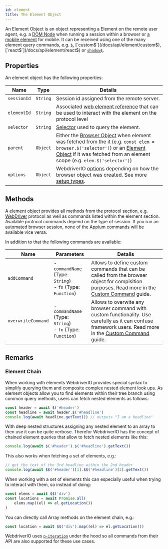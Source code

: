 ```yaml
---
id: element
title: The Element Object
---
```


An Element Object is an object representing a Element on the remote user agent, e.g. a [DOM Node](https://developer.mozilla.org/en-US/docs/Web/API/Element) when running a session within a browser or [a mobile element](https://developer.apple.com/documentation/swift/sequence/element) for mobile. It can be received using one of the many element query commands, e.g. [`$`](/docs/api/element/$), [`custom$`](/docs/api/element/custom$), [`react$`](/docs/api/element/react$) or [`shadow$`](/docs/api/element/shadow$).

## Properties

An element object has the following properties:

| Name | Type | Details |
| ---- | ---- | ------- |
| `sessionId` | `String` | Session id assigned from the remote server. |
| `elementId` | `String` | Associated [web element reference](https://w3c.github.io/webdriver/#elements) that can be used to interact with the element on the protocol level |
| `selector` | `String` | [Selector](http://localhost:3000/docs/selectors) used to query the element. |
| `parent` | `Object` | Either the [Browser Object](/docs/api/browser) when element was fetched from the it (e.g. `const elem = browser.$('selector')`) or an [Element Object](/docs/api/element) if it was fetched from an element scope (e.g. `elem.$('selector')`) |
| `options` | `Object` | WebdriverIO [options](/docs/options) depending on how the browser object was created. See more [setup types](http://localhost:3000/docs/setuptypes). |

## Methods

A element object provides all methods from the protocol section, e.g. [WebDriver](/docs/api/webdriver) protocol as well as commands listed within the element section. Available protocol commands depend on the type of session. If you run an automated browser session, none of the Appium [commands](/docs/api/appium) will be available vice versa.

In addition to that the following commands are available:

| Name | Parameters | Details |
| ---- | ---------- | ------- |
| `addCommand` | - `commandName` (Type: `String`)<br />- `fn` (Type: `Function`) | Allows to define custom commands that can be called from the browser object for compisition purposes. Read more in the [Custom Command](/docs/customcommands) guide. |
| `overwriteCommand` | - `commandName` (Type: `String`)<br />- `fn` (Type: `Function`) | Allows to overwite any browser command with custom functionality. Use carefully as it can confuse framework users. Read more in the [Custom Command](/docs/customcommands#overwriting-native-commands) guide. |

## Remarks

### Element Chain

When working with elements WebdriverIO provides special syntax to simplify querying them and composite complex nested element look ups. As element objects allow you to find elements within their tree branch using common query methods, users can fetch nested elements as follows:

```js
const header = await $('#header')
const headline = await header.$('#headline')
console.log(await headline.getText()) // outputs "I am a headline"
```

With deep nested structures assigning any nested element to an array to then use it can be quite verbose. Therefor WebdriverIO has the concept of chained element queries that allow to fetch nested elements like this:

```js
console.log(await $('#header').$('#headline').getText())
```

This also works when fetching a set of elements, e.g.:

```js
// get the text of the 3rd headline within the 2nd header
console.log(await $$('#header')[1].$$('#headline')[2].getText())
```

When working with a set of elements this can especially useful when trying to interact with them, so instead of doing:

```js
const elems = await $$('div')
const locations = await Promise.all(
    elems.map((el) => el.getLocation())
)
```

You can directly call Array methods on the element chain, e.g.:

```js
const location = await $$('div').map((el) => el.getLocation())
```

WebdriverIO uses [`p-iteration`](https://www.npmjs.com/package/p-iteration#api) under the hood so all commands from their API are also supported for these use cases.
